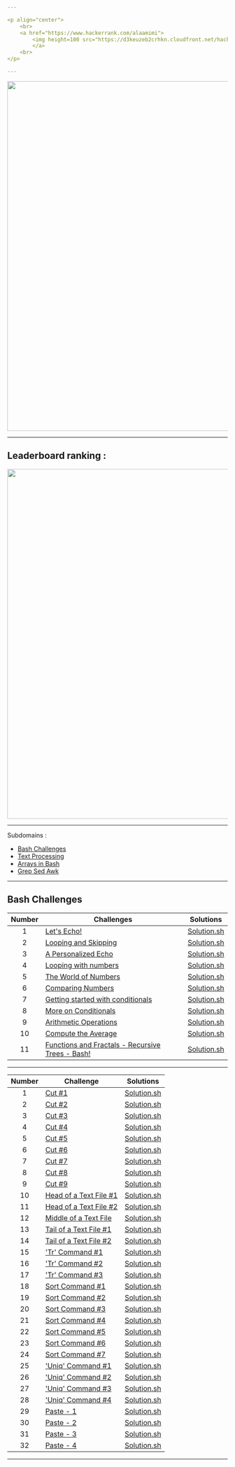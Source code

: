 ```yaml
---

<p align="center">  
	<br>
	<a href="https://www.hackerrank.com/alaamimi">
        <img height=100 src="https://d3keuzeb2crhkn.cloudfront.net/hackerrank/assets/styleguide/logo_wordmark-f5c5eb61ab0a154c3ed9eda24d0b9e31.svg"> 
    	</a>
	<br>
</p> 

---
```


</p>
<p align="center">
<img src="https://sweetcode.io/wp-content/uploads/2018/01/ascii_dog.gif" width="800">
</p>

---

## Leaderboard ranking :

</p>
<p align="center">
<img src="https://github.com/alaamimi/UnixShell-HackerRank-Assessements/blob/master/img/rank.JPG" width="800">
</p>

---

Subdomains :
 
* [Bash Challenges](https://www.hackerrank.com/domains/shell?filters%5Bsubdomains%5D%5B%5D=bash)
* [Text Processing](https://www.hackerrank.com/domains/shell?filters%5Bsubdomains%5D%5B%5D=textpro)
* [Arrays in Bash](https://www.hackerrank.com/domains/shell?filters%5Bsubdomains%5D%5B%5D=arrays-in-bash)
* [Grep Sed Awk](https://www.hackerrank.com/domains/shell?filters%5Bsubdomains%5D%5B%5D=grep-sed-awk)

---

## Bash Challenges

| Number | Challenges | Solutions |
|:------:|------------|:---------:|
| 1 |[Let's Echo!](https://www.hackerrank.com/challenges/bash-tutorials-lets-echo/problem) | [Solution.sh](https://github.com/alaamimi/UnixShell-HackerRank-Assessements/blob/master/Bash/lets_echo.sh)
| 2 |[Looping and Skipping](https://www.hackerrank.com/challenges/bash-tutorials---looping-and-skipping/problem) | [Solution.sh](https://github.com/alaamimi/UnixShell-HackerRank-Assessements/blob/master/Bash/looping_and_skipping.sh)
| 3 |[A Personalized Echo](https://www.hackerrank.com/challenges/bash-tutorials---a-personalized-echo/problem) | [Solution.sh](https://github.com/alaamimi/UnixShell-HackerRank-Assessements/tree/master/Bash)
| 4 |[Looping with numbers](https://www.hackerrank.com/challenges/bash-tutorials---looping-with-numbers/problem) |  [Solution.sh](https://github.com/alaamimi/UnixShell-HackerRank-Assessements/blob/master/Bash/looping_with_numbers.sh)
| 5 |[The World of Numbers](https://www.hackerrank.com/challenges/bash-tutorials---the-world-of-numbers/problem) | [Solution.sh](https://github.com/alaamimi/UnixShell-HackerRank-Assessements/blob/master/Bash/the_world_of_numbers.sh)
| 6 |[Comparing Numbers](https://www.hackerrank.com/challenges/bash-tutorials---comparing-numbers/problem) | [Solution.sh](https://github.com/alaamimi/UnixShell-HackerRank-Assessements/tree/master/Bash)
| 7 |[Getting started with conditionals](https://www.hackerrank.com/challenges/bash-tutorials---getting-started-with-conditionals/problem) | [Solution.sh](https://github.com/alaamimi/UnixShell-HackerRank-Assessements/blob/master/Bash/getting_started_with_conditionals.sh)
| 8 |[More on Conditionals](https://www.hackerrank.com/challenges/bash-tutorials---more-on-conditionals/problem) | [Solution.sh](https://github.com/alaamimi/UnixShell-HackerRank-Assessements/tree/master/Bash)
| 9 |[Arithmetic Operations](https://www.hackerrank.com/challenges/bash-tutorials---arithmetic-operations/problem) | [Solution.sh](https://github.com/alaamimi/UnixShell-HackerRank-Assessements/blob/master/Bash/arithmetic_operations.sh)
| 10|[Compute the Average](https://www.hackerrank.com/challenges/bash-tutorials---compute-the-average/problem) | [Solution.sh](https://github.com/alaamimi/UnixShell-HackerRank-Assessements/blob/master/Bash/compute_the_overage.sh)
| 11|[Functions and Fractals - Recursive Trees - Bash!](https://www.hackerrank.com/challenges/fractal-trees-all/problem) | [Solution.sh](https://github.com/alaamimi/UnixShell-HackerRank-Assessements/blob/master/Bash/functions_and_fractals_recursive_trees_bash.sh)


---

| Number | Challenge | Solutions |
|:------:|-----------|:---------:|
|1|[Cut #1](https://www.hackerrank.com/challenges/text-processing-cut-1/problem) | [Solution.sh]() |
|2|[Cut #2](https://www.hackerrank.com/challenges/text-processing-cut-2/problem) | [Solution.sh]() |
|3|[Cut #3](https://www.hackerrank.com/challenges/text-processing-cut-3/problem) | [Solution.sh]() |
|4|[Cut #4](https://www.hackerrank.com/challenges/text-processing-cut-4/problem) | [Solution.sh]() |
|5|[Cut #5](https://www.hackerrank.com/challenges/text-processing-cut-5/problem) | [Solution.sh]() |
|6|[Cut #6](https://www.hackerrank.com/challenges/text-processing-cut-6/problem) | [Solution.sh]() |
|7|[Cut #7](https://www.hackerrank.com/challenges/text-processing-cut-7/problem) | [Solution.sh]() |
|8|[Cut #8](https://www.hackerrank.com/challenges/text-processing-cut-8/problem) | [Solution.sh]() |
|9|[Cut #9](https://www.hackerrank.com/challenges/text-processing-cut-9/problem) | [Solution.sh]() |
|10|[Head of a Text File #1](https://www.hackerrank.com/challenges/text-processing-head-1/problem) | [Solution.sh]() |
|11|[Head of a Text File #2](https://www.hackerrank.com/challenges/text-processing-head-2/problem) | [Solution.sh]() |
|12|[Middle of a Text File](https://www.hackerrank.com/challenges/text-processing-in-linux---the-middle-of-a-text-file/problem) | [Solution.sh]() |
|13|[Tail of a Text File #1](https://www.hackerrank.com/challenges/text-processing-tail-1/problem) | [Solution.sh]() |
|14|[Tail of a Text File #2](https://www.hackerrank.com/challenges/text-processing-tail-2/problem) | [Solution.sh]() |
|15|['Tr' Command #1](https://www.hackerrank.com/challenges/text-processing-tr-1/problem) | [Solution.sh]() |
|16|['Tr' Command #2](https://www.hackerrank.com/challenges/text-processing-tr-2/problem) | [Solution.sh]() |
|17|['Tr' Command #3](https://www.hackerrank.com/challenges/text-processing-tr-3/problem) | [Solution.sh]() |
|18|[Sort Command #1](https://www.hackerrank.com/challenges/text-processing-sort-1/problem) | [Solution.sh]() |
|19|[Sort Command #2](https://www.hackerrank.com/challenges/text-processing-sort-2/problem) | [Solution.sh]() |
|20|[Sort Command #3](https://www.hackerrank.com/challenges/text-processing-sort-3/problem) | [Solution.sh]() |
|21|[Sort Command #4](https://www.hackerrank.com/challenges/text-processing-sort-4/problem) | [Solution.sh]() |
|22|[Sort Command #5](https://www.hackerrank.com/challenges/text-processing-sort-5/problem) | [Solution.sh]() |
|23|[Sort Command #6](https://www.hackerrank.com/challenges/text-processing-sort-6/problem) | [Solution.sh]() |
|24|[Sort Command #7](https://www.hackerrank.com/challenges/text-processing-sort-7/problem) | [Solution.sh]() |
|25|['Uniq' Command #1](https://www.hackerrank.com/challenges/text-processing-in-linux-the-uniq-command-1/problem) | [Solution.sh]() |
|26|['Uniq' Command #2](https://www.hackerrank.com/challenges/text-processing-in-linux-the-uniq-command-2/problem) | [Solution.sh]() |
|27|['Uniq' Command #3](https://www.hackerrank.com/challenges/text-processing-in-linux-the-uniq-command-3/problem)| [Solution.sh]() |
|28|['Uniq' Command #4](https://www.hackerrank.com/challenges/text-processing-in-linux-the-uniq-command-4/problem) | [Solution.sh]() |
|29|[Paste - 1](https://www.hackerrank.com/challenges/paste-1/problem) | [Solution.sh]() |
|30|[Paste - 2](https://www.hackerrank.com/challenges/paste-2/problem) | [Solution.sh]() |
|31|[Paste - 3](https://www.hackerrank.com/challenges/paste-3/problem) | [Solution.sh]() |
|32|[Paste - 4](https://www.hackerrank.com/challenges/paste-4/problem) | [Solution.sh]() |

---